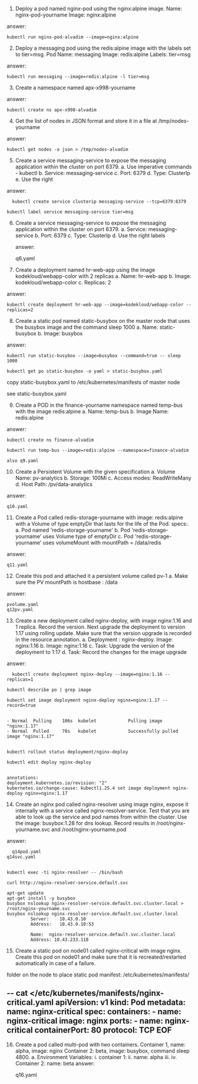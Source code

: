 1. Deploy a pod named nginx-pod using the nginx:alpine image.
    Name: nginx-pod-yourname
    Image: nginx:alpine
	
  answer:  
  
    kubectl run nginx-pod-alvadim --image=nginx:alpine

2. Deploy a messaging pod using the redis:alpine image with the labels set to tier=msg.
    Pod Name: messaging
    Image: redis:alpine
    Labels: tier=msg

  answer:  
  
    kubectl run messaging --image=redis:alpine -l tier=msg 

3. Create a namespace named apx-x998-yourname

  answer: 
  
    kubectl create ns apx-x998-alvadim 

4. Get the list of nodes in JSON format and store it in a file at /tmp/nodes-yourname

  answer: 
  
    kubectl get nodes -o json > /tmp/nodes-alvadim

5. Create a service messaging-service to expose the messaging application within the
cluster on port 6379.
a. Use imperative commands - kubectl
b. Service: messaging-service
c. Port: 6379
d. Type: ClusterIp
e. Use the right 

  answer:
	
	  kubectl create service clusterip messaging-service --tcp=6379:6379

    kubectl label service messaging-service tier=msg

6. Create a service messaging-service to expose the messaging application within the
cluster on port 6379.
a. Service: messaging-service
b. Port: 6379
c. Type: ClusterIp
d. Use the right labels

	answer:  
    
    q6.yaml

7. Create a deployment named hr-web-app using the image kodekloud/webapp-color
with 2 replicas
a. Name: hr-web-app
b. Image: kodekloud/webapp-color
c. Replicas: 2

  answer:  
  
    kubectl create deployment hr-web-app --image=kodekloud/webapp-color --replicas=2


8. Create a static pod named static-busybox on the master node that uses the busybox
image and the command sleep 1000
a. Name: static-busybox
b. Image: busybox

  answer: 

    kubectl run static-busybox --image=busybox --command=true -- sleep 1000 

    kubectl get po static-busybox -o yaml > static-busybox.yaml 

  copy static-busybox.yaml to /etc/kubernetes/manifests of master node

  see static-busybox.yaml


9. Create a POD in the finance-yourname namespace named temp-bus with the image
redis:alpine
a. Name: temp-bus
b. Image Name: redis:alpine

  answer:  
 
    kubectl create ns finance-alvadim

    kubectl run temp-bus --image=redis:alpine --namespace=finance-alvadim

    also q9.yaml

10. Create a Persistent Volume with the given specification
a. Volume Name: pv-analytics
b. Storage: 100Mi
c. Access modes: ReadWriteMany
d. Host Path: /pv/data-analytics

  answer: 	

    q10.yaml

11. Create a Pod called redis-storage-yourname with image: redis:alpine with a Volume
of type emptyDir that lasts for the life of the Pod. specs:.
a. Pod named 'redis-storage-yourname'
b. Pod 'redis-storage-yourname' uses Volume type of emptyDir
c. Pod 'redis-storage-yourname' uses volumeMount with mountPath =
/data/redis

  answer:  

    q11.yaml

12. Create this pod and attached it a persistent volume called pv-1
a. Make sure the PV mountPath is hostbase : /data

  answer:  

    pvolume.yaml  
    q12pv.yaml 

13. Create a new deployment called nginx-deploy, with image nginx:1.16 and 1 replica.
Record the version. Next upgrade the deployment to version 1.17 using rolling
update. Make sure that the version upgrade is recorded in the resource annotation.
a. Deployment : nginx-deploy. Image: nginx:1.16
b. Image: nginx:1.16
c. Task: Upgrade the version of the deployment to 1:17
d. Task: Record the changes for the image upgrade

  answer:

	  kubectl create deployment nginx-deploy --image=nginx:1.16 --replicas=1

    kubectl describe po | grep image

    kubectl set image deployment nginx-deploy nginx=nginx:1.17 --record=true


    - Normal  Pulling    106s  kubelet            Pulling image "nginx:1.17"
    - Normal  Pulled     78s   kubelet            Successfully pulled image "nginx:1.17"        


    kubectl rollout status deployment/nginx-deploy

    kubectl edit deploy nginx-deploy


    annotations:
    deployment.kubernetes.io/revision: "2"
    kubernetes.io/change-cause: kubectl1.25.4 set image deployment nginx-deploy nginx=nginx:1.17

14. Create an nginx pod called nginx-resolver using image nginx, expose it internally
with a service called nginx-resolver-service. Test that you are able to look up the
service and pod names from within the cluster. Use the image: busybox:1.28 for dns
lookup. Record results in /root/nginx-yourname.svc and /root/nginx-yourname.pod

  answer:

	  q14pod.yaml
    q14svc.yaml


    kubectl exec -ti nginx-resolver -- /bin/bash

    curl http://nginx-resolver-service.default.svc

    apt-get update
    apt-get install -y busybox
    busybox nslookup nginx-resolver-service.default.svc.cluster.local > /root/nginx-yourname.svc 
    busybox nslookup nginx-resolver-service.default.svc.cluster.local
             Server:	10.43.0.10
             Address:	10.43.0.10:53

             Name:	nginx-resolver-service.default.svc.cluster.local
             Address: 10.43.233.118

15. Create a static pod on node01 called nginx-critical with image nginx. Create this pod
on node01 and make sure that it is recreated/restarted automatically in case of a
failure.

folder on the node to place static pod manifest:  /etc/kubernetes/manifests/

  --
  cat <<EOF >/etc/kubernetes/manifests/nginx-critical.yaml
  apiVersion: v1
  kind: Pod
  metadata:
   name: nginx-critical
  spec:
    containers:
      - name: nginx-critical
        image: nginx
        ports:
          - name: nginx-critical
            containerPort: 80
            protocol: TCP
  EOF
  --

16. Create a pod called multi-pod with two containers.
Container 1, name: alpha, image: nginx
Container 2: beta, image: busybox, command sleep 4800.
a. Environment Variables:
i.
container 1:
ii.
name: alpha
iii.
iv.
Container 2:
name: beta
  answer:

	  q16.yaml